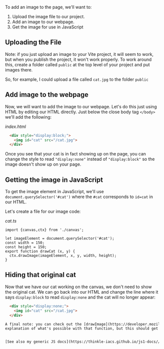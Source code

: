 To add an image to the page, we'll want to:

1. Upload the image file to our project.
2. Add an image to our webpage.
3. Get the image for use in JavaScript

## Uploading the File

Note: if you just upload an image to your Vite project, it will seem to work, but when you publish the project, it won't work properly. To work around this, create a folder called `public` at the top level of your project and put images there.

So, for example, I could upload a file called `cat.jpg` to the folder `public`

## Add image to the webpage

Now, we will want to add the image to our webpage. Let's do this just using HTML by editing our HTML directly. Just below the close body tag `</body>` we'll add the following:

*index.html*

```html
  <div style="display:block;">
    <img id="cat" src="/cat.jpg">
  </div>
```

Once you see that your cat is in fact showing up on the page, you can change the style to read `"display:none"` instead of `"display:block"` so the image doesn't show up on your page.

## Getting the image in JavaScript

To get the image element in JavaScript, we'll use `document.querySelector('#cat')` where the `#cat` corresponds to `id=cat` in our HTML.

Let's create a file for our image code:

*cat.ts*

```
import {canvas,ctx} from './canvas';

let imageElement = document.querySelector('#cat');
const width = 150;
const height = 150;
export function drawCat (x, y) {
  ctx.drawImage(imageElement, x, y, width, height);
}
```

## Hiding that original cat

Now that we have our cat working on the canvas, we don't need to show the original cat. We can go back into our HTML and change the line where it says `display:block` to read `display:none` and the cat will no longer appear:

```html
  <div style="display:none;">
    <img id="cat" src="/cat.jpg">
  </div>

A final note: you can check out the [drawImage](https://developer.mozilla.org/en-US/docs/Web/API/CanvasRenderingContext2D/drawImage) docs for a more complete
explanation of what's possible with that function, but this should get you started :)


[See also my generic JS docs](https://thinkle-iacs.github.io/js1-docs//canvas/images.html)
